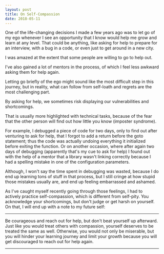 ```yaml
---
layout: post
title: On Self-Compassion
date: 2018-05-11
---
```


One of the life-changing decisions I made a few years ago was to let go of my ego whenever I see an opportunity that I know would help me grow and learn at any level.
That could be anything, like asking for help to prepare for an interview, with a bug in a code, or even just to get around in a new city.

I was amazed at the extent that some people are willing to go to help out.

I've also gained a lot of mentors in the process, of which I feel less awkward asking them for help again.

Letting go briefly of the ego might sound like the most difficult step in this journey, but in reality, what can follow from self-loath and regrets are the most challenging part.

By asking for help, we sometimes risk displaying our vulnerabilities and shortcomings.

That is usually more highlighted with technical tasks, because of the fear that the other person will find out how little you know (imposter syndrome).

For example, I debugged a piece of code for two days, only to find out after venturing to ask for help, that I forgot to add a return before the goto statement; thus the code was actually undoing everything it initialized before exiting the function.
Or on another occasion, where after again two days of debugging (apparently that's my cue to ask for help)
I found out with the help of a mentor that a library wasn't linking correctly because I had a spelling mistake in one of the configuration parameters.

Although, I won't say the time spent in debugging was wasted, because I do end up learning tons of stuff in that process, but I still cringe at how stupid those mistakes usually are,
and end up feeling embarrassed and ashamed.

As I've caught myself recently going through those feelings, I had to actively practice self-compassion,
which is different from self-pity. You acknowledge your shortcomings, but don't judge or get harsh on yourself.
On that, I will end up with a note to my future self:

---

Be courageous and reach out for help, but don't beat yourself up afterward.
Just like you would treat others with compassion, yourself deserves to be treated the same as well.
Otherwise, you would not only be miserable, but you will hinder your learning journey and limit your growth because you will get discouraged to reach out for help again.

---

